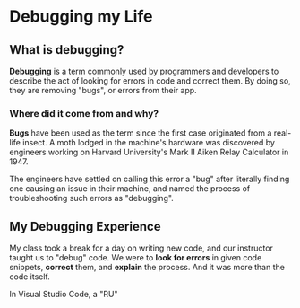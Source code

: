 # Debugging my Life
## What is debugging?
**Debugging** is a term commonly used by programmers and developers to describe the act of looking for errors in code and correct them. By doing so, they are removing "bugs", or errors from their app. 

### Where did it come from and why?

**Bugs** have been used as the term since the first case originated from a real-life insect. A moth lodged in the machine's hardware was discovered by engineers working on Harvard University's Mark II Aiken Relay Calculator in 1947.

The engineers have settled on calling this error a "bug" after literally finding one causing an issue in their machine, and named the process of troubleshooting such errors as "debugging".

## My Debugging Experience
My class took a break for a day on writing new code, and our instructor taught us to "debug" code. We were to **look for errors** in given code snippets, **correct** them, and **explain** the process. And it was more than the code itself.

In Visual Studio Code, a "RU"
